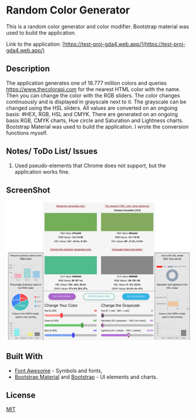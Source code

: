 # Random Color Generator

This is a random color generator and color modifier. Bootstrap material was used to build the application.

Link to the application: [https://test-proj-gda4.web.app/](https://test-proj-gda4.web.app/)

## Description

The application generates one of 16.777 million colors and queries <https://www.thecolorapi.com> for the nearest HTML color
with the name. Then you can change the color with the RGB sliders. The color changes continuously and is displayed in
grayscale next to it. The grayscale can be changed using the HSL sliders. All values are converted on an ongoing basis: #HEX,
RGB, HSL and CMYK. There are generated on an ongoing basis RGB, CMYK charts, Hue circle and Saturation and Lightness charts.
Bootstrap Material was used to build the application. I wrote the conversion functions myself.

## Notes/ ToDo List/ Issues

1. Used pseudo-elements that Chrome does not support, but the application works fine.

## ScreenShot

<img alt="the App" src="./Readme.md_pics/App.png">

## Built With

- [Font Awesome](https://fontawesome.com/) - Symbols and fonts,
- [Bootstrap Material](https://mdbootstrap.com/) and [Bootstrap](https://getbootstrap.com/) - UI elements and charts.

## License

[MIT](https://choosealicense.com/licenses/mit/)
